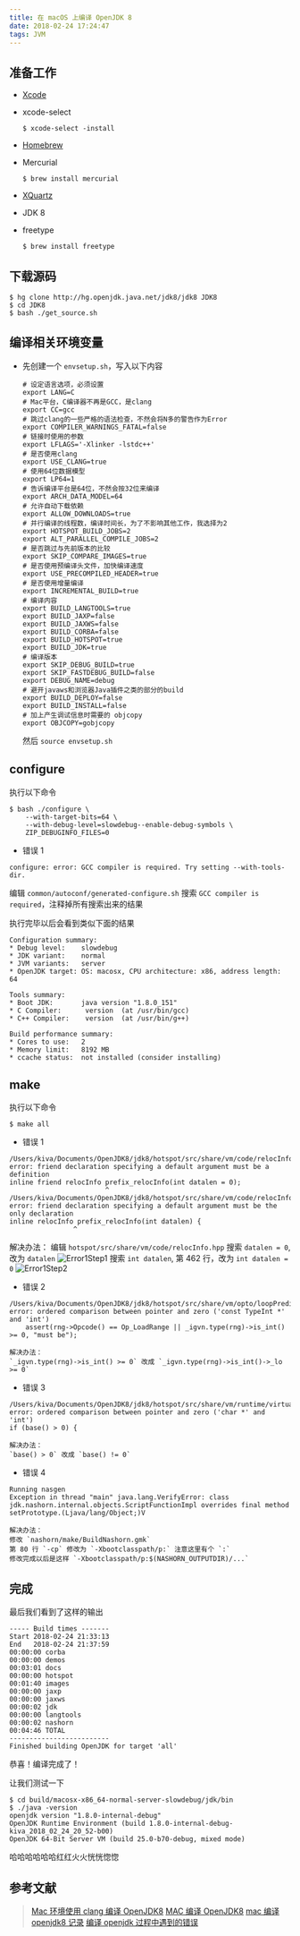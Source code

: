 ```yaml
---
title: 在 macOS 上编译 OpenJDK 8
date: 2018-02-24 17:24:47
tags: JVM
---
```


<!-- more -->

## 准备工作
* [Xcode](https://itunes.apple.com/us/app/xcode/id497799835?mt=12)

* xcode-select
    ```shell
    $ xcode-select -install
    ```

* [Homebrew](https://brew.sh/)

* Mercurial
    ```shell
    $ brew install mercurial
    ```

* [XQuartz](https://www.xquartz.org/)

* JDK 8

* freetype
    ```shell
    $ brew install freetype
    ```

## 下载源码
```shell
$ hg clone http://hg.openjdk.java.net/jdk8/jdk8 JDK8
$ cd JDK8
$ bash ./get_source.sh
```

## 编译相关环境变量
* 先创建一个 `envsetup.sh`，写入以下内容
    ```shell
    # 设定语言选项，必须设置
    export LANG=C
    # Mac平台，C编译器不再是GCC，是clang
    export CC=gcc
    # 跳过clang的一些严格的语法检查，不然会将N多的警告作为Error
    export COMPILER_WARNINGS_FATAL=false
    # 链接时使用的参数
    export LFLAGS='-Xlinker -lstdc++'
    # 是否使用clang
    export USE_CLANG=true
    # 使用64位数据模型
    export LP64=1
    # 告诉编译平台是64位，不然会按32位来编译
    export ARCH_DATA_MODEL=64
    # 允许自动下载依赖
    export ALLOW_DOWNLOADS=true
    # 并行编译的线程数，编译时间长，为了不影响其他工作，我选择为2
    export HOTSPOT_BUILD_JOBS=2
    export ALT_PARALLEL_COMPILE_JOBS=2
    # 是否跳过与先前版本的比较
    export SKIP_COMPARE_IMAGES=true
    # 是否使用预编译头文件，加快编译速度
    export USE_PRECOMPILED_HEADER=true
    # 是否使用增量编译
    export INCREMENTAL_BUILD=true
    # 编译内容
    export BUILD_LANGTOOLS=true
    export BUILD_JAXP=false
    export BUILD_JAXWS=false
    export BUILD_CORBA=false
    export BUILD_HOTSPOT=true
    export BUILD_JDK=true
    # 编译版本
    export SKIP_DEBUG_BUILD=true
    export SKIP_FASTDEBUG_BUILD=false
    export DEBUG_NAME=debug
    # 避开javaws和浏览器Java插件之类的部分的build
    export BUILD_DEPLOY=false
    export BUILD_INSTALL=false
    # 加上产生调试信息时需要的 objcopy
    export OBJCOPY=gobjcopy
    ```

    然后 `source envsetup.sh`

## configure
执行以下命令
```shell
$ bash ./configure \
    --with-target-bits=64 \
    --with-debug-level=slowdebug--enable-debug-symbols \
    ZIP_DEBUGINFO_FILES=0
```

* 错误 1
```shell
configure: error: GCC compiler is required. Try setting --with-tools-dir.
```
编辑 `common/autoconf/generated-configure.sh`
搜索 `GCC compiler is required`，注释掉所有搜索出来的结果

执行完毕以后会看到类似下面的结果
```shell
Configuration summary:
* Debug level:    slowdebug
* JDK variant:    normal
* JVM variants:   server
* OpenJDK target: OS: macosx, CPU architecture: x86, address length: 64

Tools summary:
* Boot JDK:       java version "1.8.0_151"
* C Compiler:      version  (at /usr/bin/gcc)
* C++ Compiler:    version  (at /usr/bin/g++)

Build performance summary:
* Cores to use:   2
* Memory limit:   8192 MB
* ccache status:  not installed (consider installing)
```

## make
执行以下命令
```shell
$ make all
```

* 错误 1
```shell
/Users/kiva/Documents/OpenJDK8/jdk8/hotspot/src/share/vm/code/relocInfo.hpp:367:27: error: friend declaration specifying a default argument must be a definition
inline friend relocInfo prefix_relocInfo(int datalen = 0);
                        ^
/Users/kiva/Documents/OpenJDK8/jdk8/hotspot/src/share/vm/code/relocInfo.hpp:462:18: error: friend declaration specifying a default argument must be the only declaration
inline relocInfo prefix_relocInfo(int datalen) {
                ^
```

解决办法：
编辑 `hotspot/src/share/vm/code/relocInfo.hpp`
搜索 `datalen = 0`, 改为 `datalen`
![Error1Step1](/images/building-openjdk8-make-all-error-1-step-1.png)
搜索 `int datalen`, 第 462 行，改为 `int datalen = 0`
![Error1Step2](/images/building-openjdk8-make-all-error-1-step-2.png)

* 错误 2
```shell
/Users/kiva/Documents/OpenJDK8/jdk8/hotspot/src/share/vm/opto/loopPredicate.cpp:775:73: error: ordered comparison between pointer and zero ('const TypeInt *' and 'int')
    assert(rng->Opcode() == Op_LoadRange || _igvn.type(rng)->is_int() >= 0, "must be");
```
    解决办法：
    `_igvn.type(rng)->is_int() >= 0` 改成 `_igvn.type(rng)->is_int()->_lo >= 0`

* 错误 3
```shell
/Users/kiva/Documents/OpenJDK8/jdk8/hotspot/src/share/vm/runtime/virtualspace.cpp:331:14: error: ordered comparison between pointer and zero ('char *' and 'int')
if (base() > 0) {
```
    解决办法：
    `base() > 0` 改成 `base() != 0`

* 错误 4
```shell
Running nasgen
Exception in thread "main" java.lang.VerifyError: class jdk.nashorn.internal.objects.ScriptFunctionImpl overrides final method setPrototype.(Ljava/lang/Object;)V
```
    解决办法：
    修改 `nashorn/make/BuildNashorn.gmk`
    第 80 行 `-cp` 修改为 `-Xbootclasspath/p:` 注意这里有个 `:`
    修改完成以后是这样 `-Xbootclasspath/p:$(NASHORN_OUTPUTDIR)/...`

## 完成
最后我们看到了这样的输出
```shell
----- Build times -------
Start 2018-02-24 21:33:13
End   2018-02-24 21:37:59
00:00:00 corba
00:00:00 demos
00:03:01 docs
00:00:00 hotspot
00:01:40 images
00:00:00 jaxp
00:00:00 jaxws
00:00:02 jdk
00:00:00 langtools
00:00:02 nashorn
00:04:46 TOTAL
-------------------------
Finished building OpenJDK for target 'all'
```
恭喜！编译完成了！

让我们测试一下
```shell
$ cd build/macosx-x86_64-normal-server-slowdebug/jdk/bin
$ ./java -version
openjdk version "1.8.0-internal-debug"
OpenJDK Runtime Environment (build 1.8.0-internal-debug-kiva_2018_02_24_20_52-b00)
OpenJDK 64-Bit Server VM (build 25.0-b70-debug, mixed mode)
```
哈哈哈哈哈哈红红火火恍恍惚惚

## 参考文献
>[Mac 环境使用 clang 编译 OpenJDK8](https://wind2412.github.io/2017/10/20/Mac-%E7%8E%AF%E5%A2%83%E4%BD%BF%E7%94%A8-clang-%E7%BC%96%E8%AF%91-OpenJDK8/)
>[MAC 编译 OpenJDK8](https://github.com/ydcun/Java/blob/master/java/src/main/java/com/ydcun/openjdk/jdk8/MAC%E7%BC%96%E8%AF%91OpenJDK8.md)
>[mac 编译 openjdk8 记录](http://blog.csdn.net/yuankundong/article/details/78876523)
>[编译 openjdk 过程中遇到的错误](https://xiexianbin.cn/java/2017/03/15/OpenJDK-compile-error)
